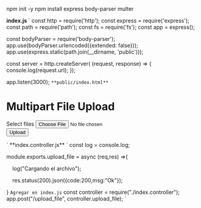 npm init -y
npm install express body-parser multer

**index.js**
`
const http    = require('http');
const express = require('express');
const path    = require('path');
const fs      = require('fs');
const app     = express();

const bodyParser = require('body-parser');
app.use(bodyParser.urlencoded({extended: false}));
app.use(express.static(path.join(__dirname, 'public')));

const server = http.createServer( (request, response) => {    
    console.log(request.url);
});

app.listen(3000);
`
**public/index.html**
`<!DOCTYPE html>
<html lang="en">
<head>
  <meta charset="UTF-8">
  <meta name="viewport" content="width=device-width, initial-scale=1.0">
  <title>Hello World Simple App</title>
</head>
<body>
  <div class="container">
    <h1>Multipart File Upload</h1>
    <form action="/upload_file" method="POST" enctype="multipart/form-data" id="form">
      <div class="input-group">
        <label for="files">Select files</label>
        <input id="file" name="file" type="file" />
      </div>
      <button class="submit-btn" type="submit">Upload</button>
    </form>
  </div>
</body>
</html>`
**index.controller.js**
`
const log = console.log;  

module.exports.upload_file = async (req,res) =>{

    log("Cargando el archivo");

    res.status(200).json({code:200,msg:"Ok"});

}
`
Agregar en index.js
`
const controller = require("./index.controller");
app.post("/upload_file", controller.upload_file);
`
